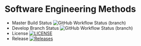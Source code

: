 # Software Engineering Methods
* Master Build Status ![GitHub Workflow Status (branch)](https://img.shields.io/github/actions/workflow/status/SeanClark05/sem/main.yml?branch=main)
* Develop Branch Status ![GitHub Workflow Status (branch)](https://img.shields.io/github/actions/workflow/status/SeanClark05/sem/main.yml?branch=Develop)
* License [![LICENSE](https://img.shields.io/github/license/SeanClark05/sem.svg?style=flat-square)](https://github.com/SeanClark05/sem/blob/master/LICENSE)
* Release [![Releases](https://img.shields.io/github/release/SeanClark05/sem/all.svg?style=flat-square)](https://github.com/SeanClark05/sem/releases)
